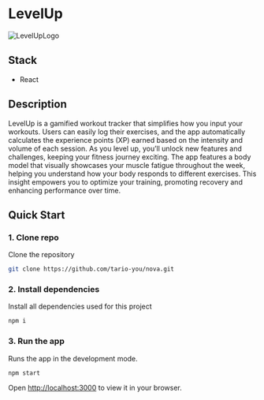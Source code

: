 # LevelUp
![LevelUpLogo](https://github.com/user-attachments/assets/c7dc7a06-69ee-4ea3-a97d-020e871b6799)

## Stack
- React

## Description
LevelUp is a gamified workout tracker that simplifies how you input your workouts. Users can easily log their exercises, and the app automatically calculates the experience points (XP) earned based on the intensity and volume of each session. As you level up, you’ll unlock new features and challenges, keeping your fitness journey exciting. The app features a body model that visually showcases your muscle fatigue throughout the week, helping you understand how your body responds to different exercises. This insight empowers you to optimize your training, promoting recovery and enhancing performance over time.

## Quick Start

### 1. Clone repo

Clone the repository
```bash
git clone https://github.com/tario-you/nova.git
```

### 2. Install dependencies

Install all dependencies used for this project
```bash
npm i
```

### 3. Run the app

Runs the app in the development mode.
```bash
npm start
```
Open [http://localhost:3000](http://localhost:3000) to view it in your browser.

